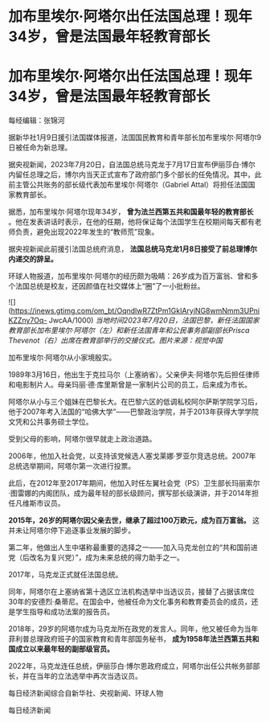 # 加布里埃尔·阿塔尔出任法国总理！现年34岁，曾是法国最年轻教育部长

# 加布里埃尔·阿塔尔出任法国总理！现年34岁，曾是法国最年轻教育部长

每经编辑：张锦河

据新华社1月9日援引法国媒体报道，法国国民教育和青年部长加布里埃尔·阿塔尔9日被任命为新总理。

据央视新闻，2023年7月20日，自法国总统马克龙于7月17日宣布伊丽莎白·博尔内留任总理之后，博尔内当天正式宣布了政府部门多个部长的任免情况。其中，此前主管公共账务的部长级代表加布里埃尔·阿塔尔（Gabriel
Attal）将担任法国国家教育部长。

据悉，加布里埃尔·阿塔尔现年34岁， **曾为法兰西第五共和国最年轻的教育部长**
。他在发表讲话时表示，在他的任期，他将保证每个法国学生在校期间每天都有老师负责，避免出现2022年发生的“教师荒”现象。

据央视新闻此前援引法国总统府消息， **法国总统马克龙1月8日接受了前总理博尔内递交的辞呈。**

环球人物报道，加布里埃尔·阿塔尔的经历颇为吸睛：26岁成为百万富翁、曾和多个法国总统是校友，还因颜值在社交媒体上“圈”了一小批粉丝。

![](https://inews.gtimg.com/om_bt/OqndlwR7ZtPm1GkIAryjNG8wmNmm3UPniKZZny7Oq-
JwcAA/1000) _当地时间2023年7月20日，法国巴黎，新任法国国家教育部长加布里埃尔·阿塔尔（左）和新任法国青年和公民事务部副部长Prisca
Thevenot（右）出席在教育部举行的交接仪式。图片来源：视觉中国_

加布里埃尔·阿塔尔从小家境殷实。

1989年3月16日，他出生于克拉马尔（上塞纳省）。父亲伊夫·阿塔尔先后担任律师和电影制片人。母亲玛丽·德·库里斯曾是一家制片公司的员工，后来成为市长。

阿塔尔从小与三个姐妹在巴黎长大。在巴黎六区的低调私校阿尔萨斯学院学习后，他于2007年考入法国的“哈佛大学”——巴黎政治学院，并于2013年获得大学学院文凭和公共事务硕士学位。

受到父母的影响，阿塔尔很早就走上政治道路。

2006年，他加入社会党，以支持该党候选人塞戈莱娜·罗亚尔竞选总统。2007年总统选举期间，阿塔尔第一次进行投票。

此后，在2012年至2017年期间，他加入时任左翼社会党（PS）卫生部长玛丽索尔·图雷娜的内阁团队，成为最年轻的部长级顾问，撰写部长级演讲，并于2014年担任凡维斯市议员。

**2015年，26岁的阿塔尔因父亲去世，继承了超过100万欧元，成为百万富翁。** 这并未让阿塔尔停下追逐事业发展的脚步。

第二年，他做出人生中堪称最重要的选择之一——加入马克龙创立的“共和国前进党（后改名为复兴党）”，成为未来总统的得力助手之一。

2017年，马克龙正式就任法国总统。

同年，阿塔尔在上塞纳省第十选区立法机构选举中当选议员，接替了占据该席位30年的安德烈·桑蒂尼。在国会中，他被任命为文化事务和教育委员会的成员，还是学生指导和成功法案的报告员。

2018年，29岁的阿塔尔成为马克龙所在政党的发言人。同年，他又被任命为当年菲利普总理政府班子的国家教育和青年部国务秘书，
**成为1958年法兰西第五共和国成立以来最年轻的副部级官员。**

2022年，马克龙连任总统，伊丽莎白·博尔恩政府成立，阿塔尔出任公共帐务部部长，并在当年的立法选举中再次当选议员。

每日经济新闻综合自新华社、央视新闻、环球人物

每日经济新闻

